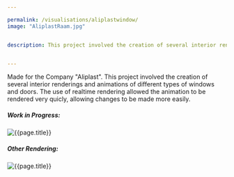 ```yaml
---

permalink: /visualisations/aliplastwindow/
image: "AliplastRaam.jpg"


description: This project involved the creation of several interior renderings of different types of windows and doors. 


---
```


<!-- Examples

<div class="embed-responsive embed-responsive-16by9">
  <iframe class="embed-responsive-item rounded" src=".." allowfullscreen></iframe>
</div>

<img class="img-fluid  rounded vis-img" src="../img/visualisations/wip/AliplastWIP.jpg" alt="{{page.title}}">

<h3>

</h3>



 --> 

<p>Made for the Company "Aliplast". This project involved the creation of several interior renderings and animations of different types of windows and doors. The use of realtime rendering allowed the animation to be rendered very quicly, allowing changes to be made more easily.</p>

<h5>Work in Progress:</h5>
<img class="img-fluid  rounded vis-img" src="../../img/visualisations/wip/AliplastWIP.jpg" alt="{{page.title}}">

<h5>Other Rendering:</h5>
<img class="img-fluid  rounded vis-img" src="../../img/visualisations/wip/AliplastModern.jpg" alt="{{page.title}}">